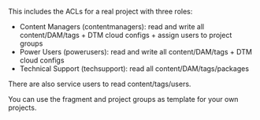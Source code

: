 This includes the ACLs for a real project with three roles:

* Content Managers (contentmanagers): read and write all content/DAM/tags + DTM cloud configs + assign users to project groups
* Power Users (powerusers): read and write all content/DAM/tags + DTM cloud configs
* Technical Support (techsupport): read all content/DAM/tags/packages

There are also service users to read content/tags/users.

You can use the fragment and project groups as template for your own projects.